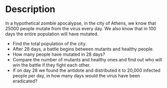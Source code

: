 # Description

In a hypothetical zombie apocalypse, in the city of Athens, we know that 25000 people mutate from the virus every day. We also know that in 100 days the entire population will have mutated.

* Find the total population of the city.
* After 28 days, a battle begins between mutants and healthy people.
* How many people have mutated in 28 days?
* Compare the number of mutants and healthy ones and find out who will win the battle if they fight each other.
* If on day 28 we found the antidote and distributed it to 20,000 infected people per day, in how many days would the virus have been eradicated?